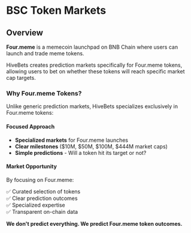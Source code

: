 # BSC Token Markets

## Overview

**Four.meme** is a memecoin launchpad on BNB Chain where users can launch and trade meme tokens.

HiveBets creates prediction markets specifically for Four.meme tokens, allowing users to bet on whether these tokens will reach specific market cap targets.

### Why Four.meme Tokens?

Unlike generic prediction markets, HiveBets specializes exclusively in Four.meme tokens:

#### Focused Approach

- **Specialized markets** for Four.meme launches
- **Clear milestones** ($10M, $50M, $100M, $444M market caps)
- **Simple predictions** - Will a token hit its target or not?

#### Market Opportunity

By focusing on Four.meme:

✅ Curated selection of tokens  
✅ Clear prediction outcomes  
✅ Specialized expertise  
✅ Transparent on-chain data  

**We don't predict everything. We predict Four.meme token outcomes.**


